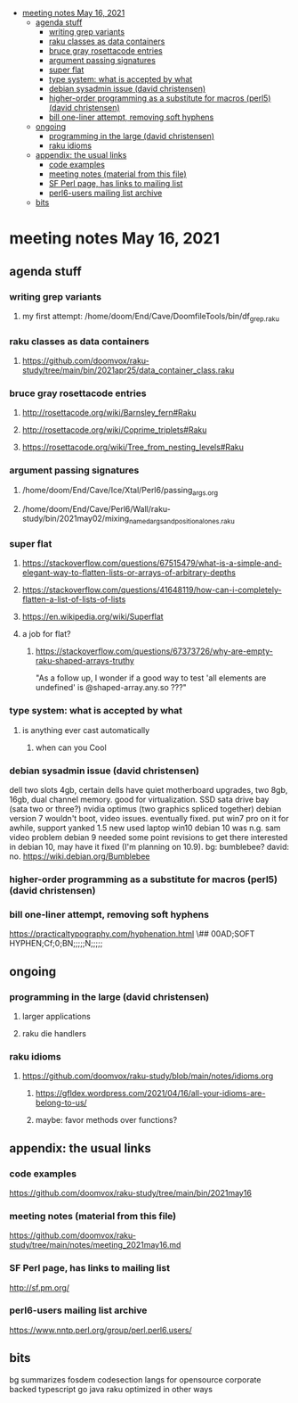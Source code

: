 - [meeting notes May 16, 2021](#orgcc6d554)
  - [agenda stuff](#org18458f0)
    - [writing grep variants](#orgcdc17b3)
    - [raku classes as data containers](#org73a90ca)
    - [bruce gray rosettacode entries](#org7de7e43)
    - [argument passing signatures](#org6307112)
    - [super flat](#org820bad5)
    - [type system: what is accepted by what](#org58a0979)
    - [debian sysadmin issue (david christensen)](#orgbfd00ab)
    - [higher-order programming as a substitute for macros (perl5)  (david christensen)](#org7090407)
    - [bill one-liner attempt, removing soft hyphens](#org3645e88)
  - [ongoing](#orgd7efd62)
    - [programming in the large (david christensen)](#org23c3b0a)
    - [raku idioms](#org0525530)
  - [appendix: the usual links](#org52f618e)
    - [code examples](#org688f17b)
    - [meeting notes (material from this file)](#orgb3f63e7)
    - [SF Perl page, has links to mailing list](#orga33cc28)
    - [perl6-users mailing list archive](#orga98a697)
  - [bits](#org29c9465)


<a id="orgcc6d554"></a>

# meeting notes May 16, 2021


<a id="org18458f0"></a>

## agenda stuff


<a id="orgcdc17b3"></a>

### writing grep variants

1.  my first attempt: /home/doom/End/Cave/DoomfileTools/bin/df<sub>grep.raku</sub>


<a id="org73a90ca"></a>

### raku classes as data containers

1.  <https://github.com/doomvox/raku-study/tree/main/bin/2021apr25/data_container_class.raku>


<a id="org7de7e43"></a>

### bruce gray rosettacode entries

1.  <http://rosettacode.org/wiki/Barnsley_fern#Raku>

2.  <http://rosettacode.org/wiki/Coprime_triplets#Raku>

3.  <https://rosettacode.org/wiki/Tree_from_nesting_levels#Raku>


<a id="org6307112"></a>

### argument passing signatures

1.  /home/doom/End/Cave/Ice/Xtal/Perl6/passing<sub>args.org</sub>

2.  /home/doom/End/Cave/Perl6/Wall/raku-study/bin/2021may02/mixing<sub>named</sub><sub>args</sub><sub>and</sub><sub>positional</sub><sub>ones.raku</sub>


<a id="org820bad5"></a>

### super flat

1.  <https://stackoverflow.com/questions/67515479/what-is-a-simple-and-elegant-way-to-flatten-lists-or-arrays-of-arbitrary-depths>

2.  <https://stackoverflow.com/questions/41648119/how-can-i-completely-flatten-a-list-of-lists-of-lists>

3.  <https://en.wikipedia.org/wiki/Superflat>

4.  a job for flat?

    1.  <https://stackoverflow.com/questions/67373726/why-are-empty-raku-shaped-arrays-truthy>
    
        "As a follow up, I wonder if a good way to test 'all elements are undefined' is @shaped-array.any.so ???"


<a id="org58a0979"></a>

### type system: what is accepted by what

1.  is anything ever cast automatically

    1.  when can you Cool


<a id="orgbfd00ab"></a>

### debian sysadmin issue (david christensen)

dell two slots 4gb, certain dells have quiet motherboard upgrades, two 8gb, 16gb, dual channel memory. good for virtualization. SSD sata drive bay (sata two or three?) nvidia optimus (two graphics spliced together) debian version 7 wouldn't boot, video issues. eventually fixed. put win7 pro on it for awhile, support yanked 1.5 new used laptop win10 debian 10 was n.g. sam video problem debian 9 needed some point revisions to get there interested in debian 10, may have it fixed (I'm planning on 10.9). bg: bumblebee? david: no. <https://wiki.debian.org/Bumblebee>


<a id="org7090407"></a>

### higher-order programming as a substitute for macros (perl5)  (david christensen)


<a id="org3645e88"></a>

### bill one-liner attempt, removing soft hyphens

<https://practicaltypography.com/hyphenation.html> \\## 00AD;SOFT HYPHEN;Cf;0;BN;;;;;N;;;;;


<a id="orgd7efd62"></a>

## ongoing


<a id="org23c3b0a"></a>

### programming in the large (david christensen)

1.  larger applications

2.  raku die handlers


<a id="org0525530"></a>

### raku idioms

1.  <https://github.com/doomvox/raku-study/blob/main/notes/idioms.org>

    1.  <https://gfldex.wordpress.com/2021/04/16/all-your-idioms-are-belong-to-us/>
    
    2.  maybe: favor methods over functions?


<a id="org52f618e"></a>

## appendix: the usual links


<a id="org688f17b"></a>

### code examples

<https://github.com/doomvox/raku-study/tree/main/bin/2021may16>


<a id="orgb3f63e7"></a>

### meeting notes (material from this file)

<https://github.com/doomvox/raku-study/tree/main/notes/meeting_2021may16.md>


<a id="orga33cc28"></a>

### SF Perl page, has links to mailing list

<http://sf.pm.org/>


<a id="orga98a697"></a>

### perl6-users mailing list archive

<https://www.nntp.perl.org/group/perl.perl6.users/>


<a id="org29c9465"></a>

## bits

bg summarizes fosdem codesection langs for opensource corporate backed typescript go java raku optimized in other ways
